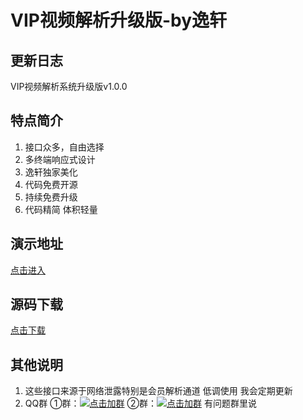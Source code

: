 # VIP视频解析升级版-by逸轩

## 更新日志
VIP视频解析系统升级版v1.0.0  

## 特点简介
1. 接口众多，自由选择
2. 多终端响应式设计
3. 逸轩独家美化
4. 代码免费开源
5. 持续免费升级
6. 代码精简 体积轻量

## 演示地址
[点击进入](http://wuaishare.oschina.io/video/)

## 源码下载
[点击下载](https://git.oschina.net/wuaishare/video.git)

## 其他说明
1. 这些接口来源于网络泄露特别是会员解析通道 低调使用 我会定期更新
2. QQ群 ①群：<a target="_blank" href="./qq/api/joingroup.php?qun=490844072"><img border="0" src="http://pub.idqqimg.com/wpa/images/group.png" alt="点击加群" title="点击加群"></a> ②群：<a target="_blank" href="./qq/api/joingroup.php?qun=143946691"><img border="0" src="http://pub.idqqimg.com/wpa/images/group.png" alt="点击加群" title="点击加群"></a> 有问题群里说 
